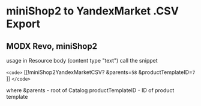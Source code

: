 miniShop2 to YandexMarket .CSV Export
===================
MODX Revo, miniShop2
--------------------

usage in Resource body (content type "text") call the snippet

`<code>`
[[!miniShop2YandexMarketCSV?
&parents=`58`
&productTemplateID=`7`
]]
`</code>`

where &parents - root of Catalog
productTemplateID - ID of product template
